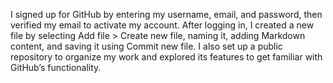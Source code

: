 I signed up for GitHub by entering my username, email, and password, then verified my email to activate my account. After logging in, I created a new file by selecting Add file > Create new file, naming it, adding Markdown content, and saving it using Commit new file. I also set up a public repository to organize my work and explored its features to get familiar with GitHub’s functionality.
